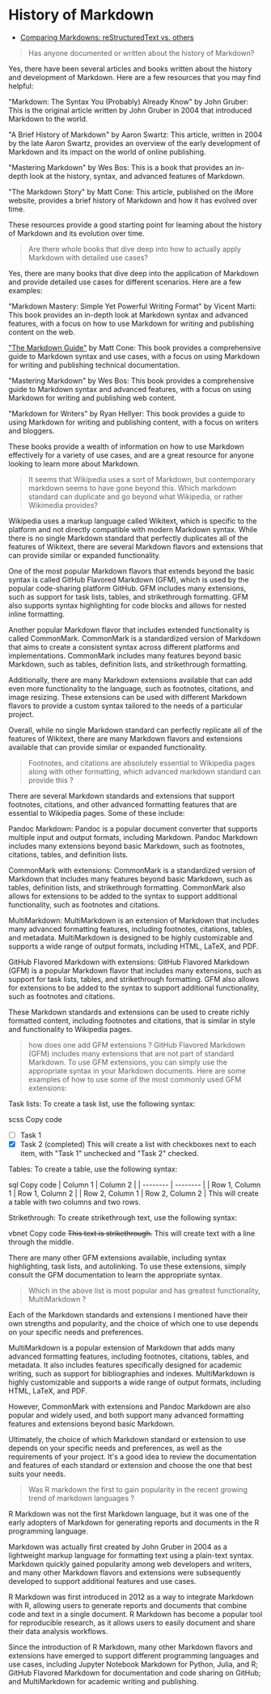 
# History of Markdown

- [Comparing Markdowns: reStructuredText vs. others](https://github.com/jonfernq/Learning/blob/main/Markdown/MarkdownHistory/ComparingMarkdown.md) 

> Has anyone documented or written about the history of Markdown? 

Yes, there have been several articles and books written about the history and development of Markdown. Here are a few resources that you may find helpful:

"Markdown: The Syntax You (Probably) Already Know" by John Gruber: This is the original article written by John Gruber in 2004 that introduced Markdown to the world.

"A Brief History of Markdown" by Aaron Swartz: This article, written in 2004 by the late Aaron Swartz, provides an overview of the early development of Markdown and its impact on the world of online publishing.

"Mastering Markdown" by Wes Bos: This is a book that provides an in-depth look at the history, syntax, and advanced features of Markdown.

"The Markdown Story" by Matt Cone: This article, published on the iMore website, provides a brief history of Markdown and how it has evolved over time.

These resources provide a good starting point for learning about the history of Markdown and its evolution over time.


> Are there whole books that dive deep into how to actually apply Markdown with detailed use cases? 

Yes, there are many books that dive deep into the application of Markdown and provide detailed use cases for different scenarios. Here are a few examples:

"Markdown Mastery: Simple Yet Powerful Writing Format" by Vicent Marti: This book provides an in-depth look at Markdown syntax and advanced features, with a focus on how to use Markdown for writing and publishing content on the web.

["The Markdown Guide"](https://dl.icdst.org/pdfs/files3/c79990b0b853932d36ddc117ce2503e3.pdf) by Matt Cone: This book provides a comprehensive guide to Markdown syntax and use cases, with a focus on using Markdown for writing and publishing technical documentation.

"Mastering Markdown" by Wes Bos: This book provides a comprehensive guide to Markdown syntax and advanced features, with a focus on using Markdown for writing and publishing web content.

"Markdown for Writers" by Ryan Hellyer: This book provides a guide to using Markdown for writing and publishing content, with a focus on writers and bloggers.

These books provide a wealth of information on how to use Markdown effectively for a variety of use cases, and are a great resource for anyone looking to learn more about Markdown.


> It seems that Wikipedia uses a sort of Markdown, but contemporary markdown seems to have gone beyond this. Which markdown standard can duplicate and go beyond what Wikipedia, or rather Wikimedia provides? 

Wikipedia uses a markup language called Wikitext, which is specific to the platform and not directly compatible with modern Markdown syntax. While there is no single Markdown standard that perfectly duplicates all of the features of Wikitext, there are several Markdown flavors and extensions that can provide similar or expanded functionality.

One of the most popular Markdown flavors that extends beyond the basic syntax is called GitHub Flavored Markdown (GFM), which is used by the popular code-sharing platform GitHub. GFM includes many extensions, such as support for task lists, tables, and strikethrough formatting. GFM also supports syntax highlighting for code blocks and allows for nested inline formatting.

Another popular Markdown flavor that includes extended functionality is called CommonMark. CommonMark is a standardized version of Markdown that aims to create a consistent syntax across different platforms and implementations. CommonMark includes many features beyond basic Markdown, such as tables, definition lists, and strikethrough formatting.

Additionally, there are many Markdown extensions available that can add even more functionality to the language, such as footnotes, citations, and image resizing. These extensions can be used with different Markdown flavors to provide a custom syntax tailored to the needs of a particular project.

Overall, while no single Markdown standard can perfectly replicate all of the features of Wikitext, there are many Markdown flavors and extensions available that can provide similar or expanded functionality.


> Footnotes, and citations are absolutely essential to Wikipedia pages along with other formatting, which advanced markdown standard can provide this ? 

There are several Markdown standards and extensions that support footnotes, citations, and other advanced formatting features that are essential to Wikipedia pages. Some of these include:

Pandoc Markdown: Pandoc is a popular document converter that supports multiple input and output formats, including Markdown. Pandoc Markdown includes many extensions beyond basic Markdown, such as footnotes, citations, tables, and definition lists.

CommonMark with extensions: CommonMark is a standardized version of Markdown that includes many features beyond basic Markdown, such as tables, definition lists, and strikethrough formatting. CommonMark also allows for extensions to be added to the syntax to support additional functionality, such as footnotes and citations.

MultiMarkdown: MultiMarkdown is an extension of Markdown that includes many advanced formatting features, including footnotes, citations, tables, and metadata. MultiMarkdown is designed to be highly customizable and supports a wide range of output formats, including HTML, LaTeX, and PDF.

GitHub Flavored Markdown with extensions: GitHub Flavored Markdown (GFM) is a popular Markdown flavor that includes many extensions, such as support for task lists, tables, and strikethrough formatting. GFM also allows for extensions to be added to the syntax to support additional functionality, such as footnotes and citations.

These Markdown standards and extensions can be used to create richly formatted content, including footnotes and citations, that is similar in style and functionality to Wikipedia pages.

> how does one  add GFM extensions ? 
GitHub Flavored Markdown (GFM) includes many extensions that are not part of standard Markdown. To use GFM extensions, you can simply use the appropriate syntax in your Markdown documents. Here are some examples of how to use some of the most commonly used GFM extensions:

Task lists: To create a task list, use the following syntax:

scss
Copy code
- [ ] Task 1
- [x] Task 2 (completed)
This will create a list with checkboxes next to each item, with "Task 1" unchecked and "Task 2" checked.

Tables: To create a table, use the following syntax:

sql
Copy code
| Column 1 | Column 2 |
| -------- | -------- |
| Row 1, Column 1 | Row 1, Column 2 |
| Row 2, Column 1 | Row 2, Column 2 |
This will create a table with two columns and two rows.

Strikethrough: To create strikethrough text, use the following syntax:

vbnet
Copy code
~~This text is strikethrough.~~
This will create text with a line through the middle.

There are many other GFM extensions available, including syntax highlighting, task lists, and autolinking. To use these extensions, simply consult the GFM documentation to learn the appropriate syntax.


> Which in the above list is most popular and has greatest functionality, MultiMarkdown ?

Each of the Markdown standards and extensions I mentioned have their own strengths and popularity, and the choice of which one to use depends on your specific needs and preferences.

MultiMarkdown is a popular extension of Markdown that adds many advanced formatting features, including footnotes, citations, tables, and metadata. It also includes features specifically designed for academic writing, such as support for bibliographies and indexes. MultiMarkdown is highly customizable and supports a wide range of output formats, including HTML, LaTeX, and PDF.

However, CommonMark with extensions and Pandoc Markdown are also popular and widely used, and both support many advanced formatting features and extensions beyond basic Markdown.

Ultimately, the choice of which Markdown standard or extension to use depends on your specific needs and preferences, as well as the requirements of your project. It's a good idea to review the documentation and features of each standard or extension and choose the one that best suits your needs.


> Was R markdown the first to gain popularity in the recent growing trend of markdown languages ? 

R Markdown was not the first Markdown language, but it was one of the early adopters of Markdown for generating reports and documents in the R programming language.

Markdown was actually first created by John Gruber in 2004 as a lightweight markup language for formatting text using a plain-text syntax. Markdown quickly gained popularity among web developers and writers, and many other Markdown flavors and extensions were subsequently developed to support additional features and use cases.

R Markdown was first introduced in 2012 as a way to integrate Markdown with R, allowing users to generate reports and documents that combine code and text in a single document. R Markdown has become a popular tool for reproducible research, as it allows users to easily document and share their data analysis workflows.

Since the introduction of R Markdown, many other Markdown flavors and extensions have emerged to support different programming languages and use cases, including Jupyter Notebook Markdown for Python, Julia, and R; GitHub Flavored Markdown for documentation and code sharing on GitHub; and MultiMarkdown for academic writing and publishing.



